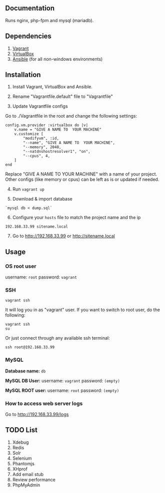 ## Documentation

Runs nginx, php-fpm and mysql (mariadb).

## Dependencies

1. [Vagrant](https://www.vagrantup.com/downloads.html)
2. [VirtualBox](https://www.virtualbox.org/wiki/Downloads)
3. [Ansible](http://docs.ansible.com/ansible/intro_installation.html) (for all non-windows environments)

## Installation

  1. Install Vagrant, VirtualBox and Ansible.
  
  2. Rename "Vagrantfile.default" file to "Vagrantfile" 

  3. Update Vagrantfile configs

  Go to ./Vagrantfile in the root and change the following settings:

    config.vm.provider :virtualbox do |v|
        v.name = "GIVE A NAME TO  YOUR MACHINE"
        v.customize [
            "modifyvm", :id,
            "--name", "GIVE A NAME TO  YOUR MACHINE",
            "--memory", 2048,
            "--natdnshostresolver1", "on",
            "--cpus", 4,
        ]
    end

  Replace "GIVE A NAME TO  YOUR MACHINE" with a name of your project.
  Other configs (like memory or cpus) can be left as is or updated
  if needed.

  4. Run `vagrant up`

  5. Download & import database

    `mysql db < dump.sql`

  6. Configure your `hosts` file to match the project name and the ip

    192.168.33.99 sitename.local

  7. Go to http://192.168.33.99 or http://sitename.local


## Usage

### OS root user

username: `root`
password: `vagrant`

### SSH

    vagrant ssh

It will log you in as "vagrant" user. If you want to switch to root user, do the following:

    vagrant ssh
    su

Or just connect through any available ssh terminal:

    ssh root@192.168.33.99

### MySQL

**Database name:** `db`

**MySQL DB User:**
  username: `vagrant`
  password: `(empty)`

**MySQL ROOT user:**
  username: `root`
  password: `(empty)`

### How to access web server logs

  Go to http://192.168.33.99/logs

## TODO List

  1. Xdebug
  2. Redis
  3. Solr
  4. Selenium
  5. Phantomjs
  6. XHprof
  7. Add email stub
  8. Review performance
  9. PhpMyAdmin